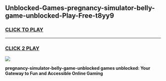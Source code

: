 
## Unblocked-Games-pregnancy-simulator-belly-game-unblocked-Play-Free-t8yy9
<h3>
<a href="https://premium76.site?title=pregnancy-simulator-belly-game-unblocked&ref=20A">CLICK TO PLAY</a></h3>
<hr>

<h3>
<a href="https://premium76.site?title=pregnancy-simulator-belly-game-unblocked&ref=20A">CLICK 2 PLAY</a>
  
</h3>

<a href="https://premium76.site?title=pregnancy-simulator-belly-game-unblocked&ref=20A"><img src="https://clearcache.store/games.png"></a>


**pregnancy-simulator-belly-game-unblocked games unblocked: Your Gateway to Fun and Accessible Online Gaming**
